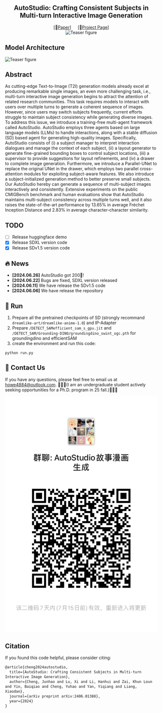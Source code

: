 <div align="center">

## AutoStudio: Crafting Consistent Subjects in Multi-turn Interactive Image Generation
[📄[Paper](https://arxiv.org/abs/2406.01388)] &emsp; [🚩[Project Page](https://howe183.github.io/AutoStudio.io/)] <br>
![Teaser figure](scripts/banga.png)


</div>

## Model Architecture
![Teaser figure](scripts/final2.png)

## Abstract
As cutting-edge Text-to-Image (T2I) generation models already excel at producing remarkable single images, an even more challenging task, i.e., multi-turn interactive image generation begins to attract the attention of related research communities. This task requires models to interact with users over multiple turns to generate a coherent sequence of images. However, since users may switch subjects frequently, current efforts struggle to maintain subject consistency while generating diverse images. To address this issue, we introduce a training-free multi-agent framework called AutoStudio. AutoStudio employs three agents based on large language models (LLMs) to handle interactions, along with a stable diffusion (SD) based agent for generating high-quality images. Specifically, AutoStudio consists of (i) a subject manager to interpret interaction dialogues and manage the context of each subject, (ii) a layout generator to generate fine-grained bounding boxes to control subject locations, (iii) a supervisor to provide suggestions for layout refinements, and (iv) a drawer to complete image generation. Furthermore, we introduce a Parallel-UNet to replace the original UNet in the drawer, which employs two parallel cross-attention modules for exploiting subject-aware features. We also introduce a subject-initialized generation method to better preserve small subjects. Our AutoStudio hereby can generate a sequence of multi-subject images interactively and consistently. Extensive experiments on the public CMIGBench benchmark and human evaluations show that AutoStudio maintains multi-subject consistency across multiple turns well, and it also raises the state-of-the-art performance by 13.65% in average Fréchet Inception Distance and 2.83% in average character-character similarity.

## TODO
- [ ] Release huggingface demo
- [x] Release SDXL version code
- [x] Release SDv1.5 version code

## :fire: News
* **[2024.06.26]** AutoStudio got 200🌟!
* **[2024.06.22]** Bugs are fixed, SDXL version released
* **[2024.06.11]** We have release the SDv1.5 code
* **[2024.06.06]** We have release the repository

## 🚀 Run
1. Prepare all the pretrained checkpoints of SD (strongly recommand `dreamlike-art/dreamlike-anime-1.0`) and IP-Adapter
2. Prepare `/DETECT_SAMefficient_sam_s_gpu.jit` and `/DETECT_SAM/Grounding-DINO/groundingdino_swint_ogc.pth` for groundingdino and efficientSAM
3. create the environment and run this code:

```
python run.py
```

## 👀 Contact Us
If you have any questions, please feel free to email us at howe4884@outlook.com.
🌟🌟🌟(I am an undergraduate student actively seeking opportunities for a Ph.D. program in 25 fall.)🌟🌟🌟

![Teaser figure](scripts/group.jpg)
## Citation
If you found this code helpful, please consider citing:
~~~
@article{cheng2024autostudio,
  title={AutoStudio: Crafting Consistent Subjects in Multi-turn Interactive Image Generation},
  author={Cheng, Junhao and Lu, Xi and Li, Hanhui and Zai, Khun Loun and Yin, Baiqiao and Cheng, Yuhao and Yan, Yiqiang and Liang, Xiaodan},
  journal={arXiv preprint arXiv:2406.01388},
  year={2024}
}
~~~

